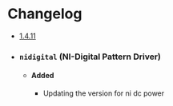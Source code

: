 # Changelog

* [1.4.11](#149---2025-03-20)


* ### `nidigital` (NI-Digital Pattern Driver)
    * #### Added
        * Updating the version for ni dc power
